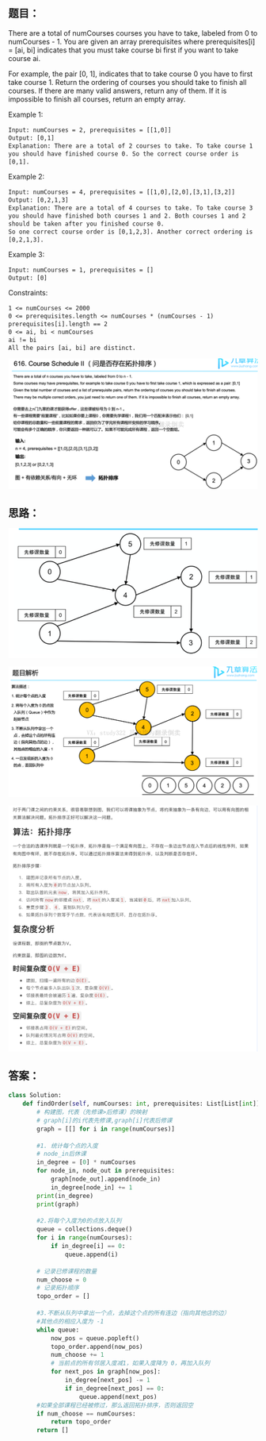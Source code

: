 ## 题目：
There are a total of numCourses courses you have to take, labeled from 0 to numCourses - 1. You are given an array prerequisites where prerequisites[i] = [ai, bi] indicates that you must take course bi first if you want to take course ai.

For example, the pair [0, 1], indicates that to take course 0 you have to first take course 1.
Return the ordering of courses you should take to finish all courses. If there are many valid answers, return any of them. If it is impossible to finish all courses, return an empty array.


Example 1:
```
Input: numCourses = 2, prerequisites = [[1,0]]
Output: [0,1]
Explanation: There are a total of 2 courses to take. To take course 1 you should have finished course 0. So the correct course order is [0,1].
```
Example 2:
```
Input: numCourses = 4, prerequisites = [[1,0],[2,0],[3,1],[3,2]]
Output: [0,2,1,3]
Explanation: There are a total of 4 courses to take. To take course 3 you should have finished both courses 1 and 2. Both courses 1 and 2 should be taken after you finished course 0.
So one correct course order is [0,1,2,3]. Another correct ordering is [0,2,1,3].
```
Example 3:
```
Input: numCourses = 1, prerequisites = []
Output: [0]
```
Constraints:
```
1 <= numCourses <= 2000
0 <= prerequisites.length <= numCourses * (numCourses - 1)
prerequisites[i].length == 2
0 <= ai, bi < numCourses
ai != bi
All the pairs [ai, bi] are distinct.
```
![s](https://github.com/SSRRBB/Leetcode/blob/main/Images/84.png)
## 思路：
![s](https://github.com/SSRRBB/Leetcode/blob/main/Images/85.png)

![s](https://github.com/SSRRBB/Leetcode/blob/main/Images/86.png)

![s](https://github.com/SSRRBB/Leetcode/blob/main/Images/87.png)
## 答案：
```python
class Solution:
    def findOrder(self, numCourses: int, prerequisites: List[List[int]]) -> List[int]:
        # 构建图，代表（先修课>后修课）的映射
        # graph[i]的i代表先修课,graph[i]代表后修课
        graph = [[] for i in range(numCourses)]
        
        #1. 统计每个点的入度   
        # node_in后休课
        in_degree = [0] * numCourses
        for node_in, node_out in prerequisites:
            graph[node_out].append(node_in)
            in_degree[node_in] += 1
        print(in_degree)
        print(graph)
        
        #2.将每个入度为0的点放入队列
        queue = collections.deque()
        for i in range(numCourses):
            if in_degree[i] == 0:
                queue.append(i)

        # 记录已修课程的数量
        num_choose = 0
        # 记录拓扑顺序
        topo_order = []
        
        #3.不断从队列中拿出一个点，去掉这个点的所有连边（指向其他店的边）
        #其他点的相应入度为 -1
        while queue:
            now_pos = queue.popleft()
            topo_order.append(now_pos)
            num_choose += 1
            # 当前点的所有邻居入度减1，如果入度降为 0，再加入队列
            for next_pos in graph[now_pos]:
                in_degree[next_pos] -= 1
                if in_degree[next_pos] == 0:
                    queue.append(next_pos)
        #如果全部课程已经被修过，那么返回拓扑排序，否则返回空
        if num_choose == numCourses:
            return topo_order
        return []
        

```
